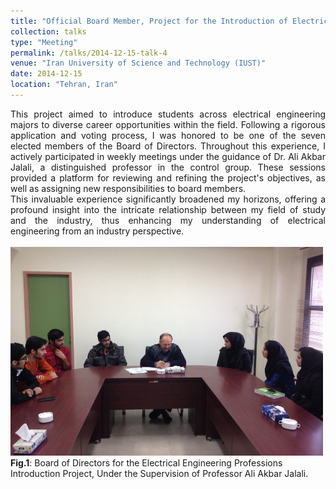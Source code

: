```yaml
---
title: "Official Board Member, Project for the Introduction of Electrical Engineering Careers"
collection: talks
type: "Meeting"
permalink: /talks/2014-12-15-talk-4
venue: "Iran University of Science and Technology (IUST)"
date: 2014-12-15
location: "Tehran, Iran"
---
```



<div style='text-align: justify;'>
This project aimed to introduce students across electrical engineering majors to diverse career opportunities within the field. Following a rigorous application and voting process, I was honored to be one of the seven elected members of the Board of Directors. Throughout this experience, I actively participated in weekly meetings under the guidance of Dr. Ali Akbar Jalali, a distinguished professor in the control group. These sessions provided a platform for reviewing and refining the project's objectives, as well as assigning new responsibilities to board members.
 <br>
This invaluable experience significantly broadened my horizons, offering a profound insight into the intricate relationship between my field of study and the industry, thus enhancing my understanding of electrical engineering from an industry perspective.
</div>

 <br>

<div class="image-container">
  <img src='/images/271.jpg' alt="Image 6" width="500" class="centered-image"> <!-- Adjust the width as needed -->
  <figcaption><span class="fig-caption"><strong>Fig.1</strong></span>: Board of Directors for the Electrical Engineering Professions Introduction Project, Under the Supervision of Professor Ali Akbar Jalali.</figcaption>
 <br>
</div>

